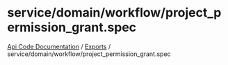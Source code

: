 # service/domain/workflow/project\_permission\_grant.spec
 
[Api Code Documentation](../README.md) / [Exports](../modules.md) / service/domain/workflow/project\_permission\_grant.spec
